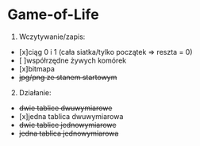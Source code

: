 # Game-of-Life

1. Wczytywanie/zapis:
  * [x]ciąg 0 i 1 (cała siatka/tylko początek => reszta = 0)
  * [ ]współrzędne żywych komórek
  * [x]bitmapa
  * ~~jpg/png ze stanem startowym~~
2. Działanie:
  * ~~dwie tablice dwuwymiarowe~~
  * [x]jedna tablica dwuwymiarowa
  * ~~dwie tablice jednowymiarowe~~
  * ~~jedna tablica jednowymiarowa~~

